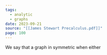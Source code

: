 ```yaml
---
tags:
  - analytic
  - graphs
date: 2023-09-21
source: "[[James Stewart Precalculus.pdf]]"
page: 100
---
```

We say that a graph in symmetric when either 